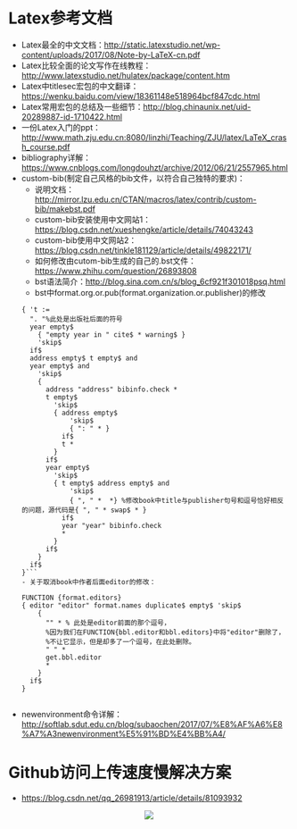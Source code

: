 # Latex参考文档
- Latex最全的中文文档：http://static.latexstudio.net/wp-content/uploads/2017/08/Note-by-LaTeX-cn.pdf
- Latex比较全面的论文写作在线教程：http://www.latexstudio.net/hulatex/package/content.htm
- Latex中titlesec宏包的中文翻译：https://wenku.baidu.com/view/18361148e518964bcf847cdc.html
- Latex常用宏包的总结及一些细节：http://blog.chinaunix.net/uid-20289887-id-1710422.html
- 一份Latex入门的ppt：http://www.math.zju.edu.cn:8080/linzhi/Teaching/ZJU/latex/LaTeX_crash_course.pdf
- bibliography详解：https://www.cnblogs.com/longdouhzt/archive/2012/06/21/2557965.html
- custom-bib(制定自己风格的bib文件，以符合自己独特的要求)：
  - 说明文档：http://mirror.lzu.edu.cn/CTAN/macros/latex/contrib/custom-bib/makebst.pdf
  - custom-bib安装使用中文网站1：https://blog.csdn.net/xueshengke/article/details/74043243
  - custom-bib使用中文网站2：https://blog.csdn.net/tinkle181129/article/details/49822171/
  - 如何修改由cutom-bib生成的自己的.bst文件：https://www.zhihu.com/question/26893808
  - bst语法简介：http://blog.sina.com.cn/s/blog_6cf921f301018psq.html
  - bst中format.org.or.pub(format.organization.or.publisher)的修改
  ```FUNCTION {format.org.or.pub}
  { 't :=
    ". "%此处是出版社后面的符号
    year empty$
      { "empty year in " cite$ * warning$ }
      'skip$
    if$
    address empty$ t empty$ and
    year empty$ and
      'skip$
      {
        address "address" bibinfo.check *
        t empty$
          'skip$
          { address empty$
              'skip$
              { ": " * }
            if$
            t *
          }
        if$
        year empty$
          'skip$
          { t empty$ address empty$ and
              'skip$
              { ", " *  *} %修改book中title与publisher句号和逗号恰好相反的问题，源代码是{ ", " * swap$ * } 
            if$
            year "year" bibinfo.check
            *
          }
        if$
      }
    if$
  }```
  - 关于取消book中作者后面editor的修改：
  ```
      FUNCTION {format.editors}
      { editor "editor" format.names duplicate$ empty$ 'skip$
          {
            "" * % 此处是editor前面的那个逗号，
            %因为我们在FUNCTION{bbl.editor和bbl.editors}中将"editor"删除了，
            %不让它显示，但是却多了一个逗号，在此处删除。
            " " *
            get.bbl.editor
            *
          }
        if$
      }
  ```
- newenvironment命令详解：http://softlab.sdut.edu.cn/blog/subaochen/2017/07/%E8%AF%A6%E8%A7%A3newenvironment%E5%91%BD%E4%BB%A4/
# Github访问上传速度慢解决方案
- https://blog.csdn.net/qq_26981913/article/details/81093932
 <div align=center><img src="https://github.com/small25300/Latex/blob/master/PaperFormat/Logo/logo.jpg?raw=true"></div>
 
